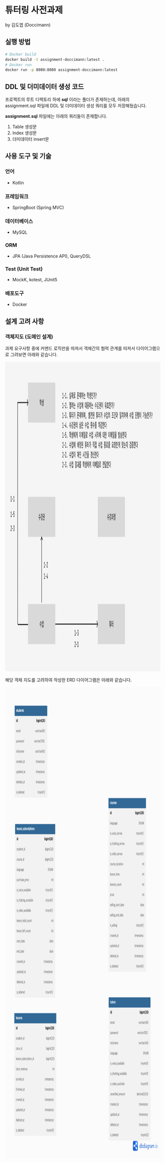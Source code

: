 # 튜터링 사전과제
by 김도엽 (Doccimann)

## 실행 방법

~~~bash
# Docker build
docker build -t assignment-doccimann:latest .
# Docker run
docker run -p 8080:8080 assignment-doccimann:latest
~~~

## DDL 및 더미데이터 생성 코드

프로젝트의 루트 디렉토리 하에 **sql** 이라는 폴더가 존재하는데, 아래의 assignment.sql 파일에 DDL 및 더미데이터 생성 쿼리를 모두 저장해뒀습니다.

**assignment.sql** 파일에는 아래의 쿼리들이 존재합니다.

1. Table 생성문
2. Index 생성문
3. 더미데이터 insert문 

## 사용 도구 및 기술

### 언어
- Kotlin

### 프레임워크
- SpringBoot (Spring MVC)

### 데이터베이스
- MySQL

### ORM
- JPA (Java Persistence API), QueryDSL

### Test (Unit Test)
- MockK, kotest, JUnit5

### 배포도구
- Docker

## 설계 고려 사항

### 객체지도 (도메인 설계)

과제 요구사항 중에 커맨드 로직만을 따져서 객체간의 협력 관계를 따져서 다이어그램으로 그려보면 아래와 같습니다.

<img src="./document/object_diagram.png" alt="object_diagram" width="1600" height="1000">

해당 객체 지도를 고려하여 작성한 ERD 다이어그램은 아래와 같습니다.

<img src="./document/erd_diagram.png" alt="erd_diagram" width="1016" height="1524">
